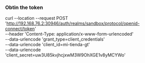 ### Obtin the token

curl --location --request POST 'http://192.168.76.2:30946/auth/realms/sandbox/protocol/openid-connect/token' \
--header 'Content-Type: application/x-www-form-urlencoded' \
--data-urlencode 'grant_type=client_credentials' \
--data-urlencode 'client_id=mi-tienda-gt' \
--data-urlencode 'client_secret=uw3U85kvjhcjxwM3W9OhXGE1v8yMCYWo'
